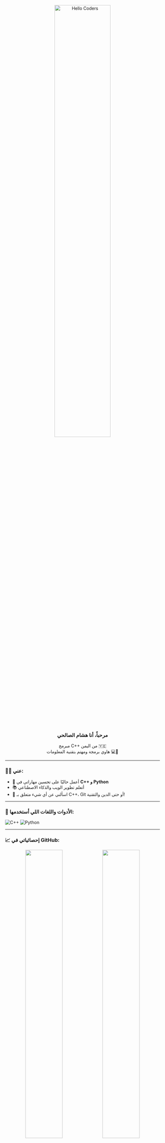 <div align="center">

<img src="https://github.com/SP-XD/SP-XD/blob/main/images/hellocoders_rounded.gif?raw=true" alt="Hello Coders" width="60%" />

### مرحباً، أنا هشام الصالحي  
مبرمج C++ من اليمن 🇾🇪  
هاوي برمجة ومهتم بتقنية المعلومات 💻🧠

</div>

---

### 👨‍💻 عني:
- 🔭 أعمل حاليًا على تحسين مهاراتي في **C++ و Python**
- 📚 أتعلم تطوير الويب والذكاء الاصطناعي
- 💬 اسألني عن أي شيء متعلق بـ C++، Git أو حتى الدين والتقنية!

---

### 🧰 الأدوات واللغات اللي أستخدمها:

![C++](https://img.shields.io/badge/C%2B%2B-00599C?style=flat&logo=c%2B%2B&logoColor=white)
![Python](https://img.shields.io/badge/Python-FFD43B?style=flat&logo=python&logoColor=darkgreen)

---

### 📈 إحصائياتي في GitHub:

<div align="center">
<img src="https://github-readme-stats.vercel.app/api?username=hisham019&show_icons=true&theme=dark&count_private=true" width="49%">
<img src="https://github-readme-stats.vercel.app/api/top-langs/?username=hisham019&layout=compact&theme=dark" width="49%">
</div>



---

### ☕ للتواصل معي:

[![Gmail](https://img.shields.io/badge/Gmail-hishamhanialsalhi@gmail.com-red?style=flat&logo=gmail&logoColor=white)](mailto:hishamhanialsalhi@gmail.com)

---




